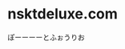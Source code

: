 # nsktdeluxe.com
ぽーーーーとふぉうりお

<!-- ひとは誰でも持っている みんな心に持っている
 遥かな無始の過去から 持っている

ひとに誰でも隠れてる みんなの心に隠れてる
無明の闇を越えて 超越神力だ
功徳によって サマディによって 修習によって 得る世界
悟りによって 解脱によって 自由自在に 君は使える
天耳 他心 宿命 天眼 漏尽
天耳 他心 宿命 天眼 漏尽
無明の闇を越えて 超越神力だ -->
